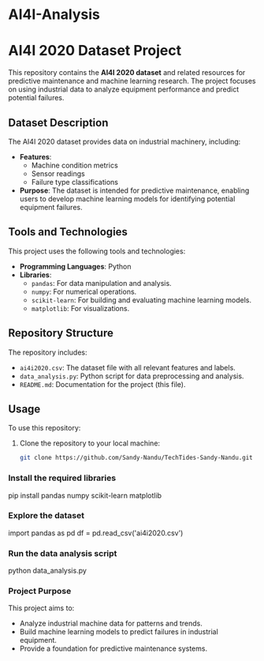 # AI4I-Analysis
# AI4I 2020 Dataset Project

This repository contains the **AI4I 2020 dataset** and related resources for predictive maintenance and machine learning research. The project focuses on using industrial data to analyze equipment performance and predict potential failures.

## Dataset Description
The AI4I 2020 dataset provides data on industrial machinery, including:
- **Features**:
  - Machine condition metrics
  - Sensor readings
  - Failure type classifications
- **Purpose**: The dataset is intended for predictive maintenance, enabling users to develop machine learning models for identifying potential equipment failures.

## Tools and Technologies
This project uses the following tools and technologies:
- **Programming Languages**: Python
- **Libraries**:
  - `pandas`: For data manipulation and analysis.
  - `numpy`: For numerical operations.
  - `scikit-learn`: For building and evaluating machine learning models.
  - `matplotlib`: For visualizations.

## Repository Structure
The repository includes:
- `ai4i2020.csv`: The dataset file with all relevant features and labels.
- `data_analysis.py`: Python script for data preprocessing and analysis.
- `README.md`: Documentation for the project (this file).

## Usage
To use this repository:
1. Clone the repository to your local machine:
   ```bash
   git clone https://github.com/Sandy-Nandu/TechTides-Sandy-Nandu.git
   
###  Install the required libraries
pip install pandas numpy scikit-learn matplotlib

### Explore the dataset
import pandas as pd
df = pd.read_csv('ai4i2020.csv')

### Run the data analysis script
python data_analysis.py

### Project Purpose
This project aims to:

- Analyze industrial machine data for patterns and trends.
- Build machine learning models to predict failures in industrial equipment.
- Provide a foundation for predictive maintenance systems.






